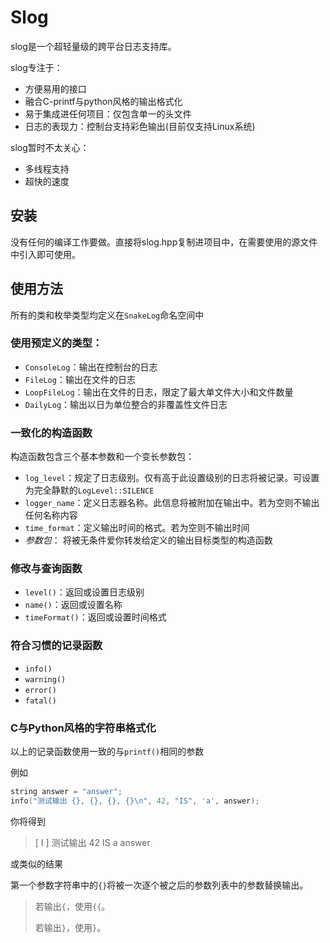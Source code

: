 # Slog

slog是一个超轻量级的跨平台日志支持库。

slog专注于：

- 方便易用的接口
- 融合C-printf与python风格的输出格式化
- 易于集成进任何项目：仅包含单一的头文件
- 日志的表现力：控制台支持彩色输出(目前仅支持Linux系统)

slog暂时不太关心：

- 多线程支持
- 超快的速度

## 安装

没有任何的编译工作要做。直接将slog.hpp复制进项目中，在需要使用的源文件中引入即可使用。

## 使用方法

所有的类和枚举类型均定义在`SnakeLog`命名空间中

### 使用预定义的类型：

- `ConsoleLog`：输出在控制台的日志
- `FileLog`：输出在文件的日志
- `LoopFileLog`：输出在文件的日志，限定了最大单文件大小和文件数量
- `DailyLog`：输出以日为单位整合的非覆盖性文件日志

### 一致化的构造函数

构造函数包含三个基本参数和一个变长参数包：

- `log_level`：规定了日志级别。仅有高于此设置级别的日志将被记录。可设置为完全静默的`LogLevel::SILENCE`
- `logger_name`：定义日志器名称。此信息将被附加在输出中。若为空则不输出任何名称内容
- `time_format`：定义输出时间的格式。若为空则不输出时间
- *参数包*： 将被无条件爱你转发给定义的输出目标类型的构造函数

### 修改与查询函数

- `level()`：返回或设置日志级别
- `name()`：返回或设置名称
- `timeFormat()`：返回或设置时间格式

### 符合习惯的记录函数

- `info()`
- `warning()`
- `error()`
- `fatal()`

### C与Python风格的字符串格式化

以上的记录函数使用一致的与`printf()`相同的参数

例如

```c++
string answer = "answer";
info("测试输出 {}, {}, {}, {}\n", 42, "IS", 'a', answer);
```

你将得到

> [ I ] 测试输出 42 IS a answer

或类似的结果

第一个参数字符串中的`{}`将被一次逐个被之后的参数列表中的参数替换输出。

> 若输出`{`，使用`{{`。
>
> 若输出`}`，使用`}`。
